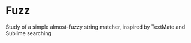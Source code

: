 # Fuzz

Study of a simple almost-fuzzy string matcher, inspired by TextMate and Sublime searching

<!-- [![Travis build status](http://img.shields.io/travis/raphaelfaria/fuzz.svg?style=flat)](https://travis-ci.org/raphaelfaria/fuzz)
[![Code Climate](https://codeclimate.com/github/raphaelfaria/fuzz/badges/gpa.svg)](https://codeclimate.com/github/raphaelfaria/fuzz)
[![Test Coverage](https://codeclimate.com/github/raphaelfaria/fuzz/badges/coverage.svg)](https://codeclimate.com/github/raphaelfaria/fuzz)
[![Dependency Status](https://david-dm.org/raphaelfaria/fuzz.svg)](https://david-dm.org/raphaelfaria/fuzz)
[![devDependency Status](https://david-dm.org/raphaelfaria/fuzz/dev-status.svg)](https://david-dm.org/raphaelfaria/fuzz#info=devDependencies) -->